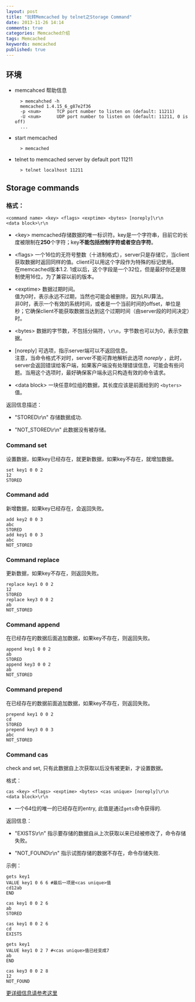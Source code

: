 ```yaml
---
layout: post
title: "玩转Memcached by telnet之Storage Command"
date: 2013-11-26 14:14
comments: true
categories: Memcached介绍
tags: Memcached
keywords: memcached
published: true
---
```


## 环境

+ memcahced 帮助信息

        > memcahched -h
        memcached 1.4.15_6_g87e2f36
        -p <num>      TCP port number to listen on (default: 11211)
        -U <num>      UDP port number to listen on (default: 11211, 0 is off)
        ...

+ start memcached
        
        > memcached 

+ telnet to memcached server by default port 11211
        
        > telnet localhost 11211

<!-- more -->

## Storage commands

### 格式：

    <command name> <key> <flags> <exptime> <bytes> [noreply]\r\n  
    <data block>\r\n

- <key\> memcached存储数据的唯一标识符。key是一个字符串，目前它的长度被限制在**250**个字符；key**不能包括控制字符或者空白字符**。

- <flags\> 一个16位的无符号整数（十进制格式），server只是存储它，当client获取数据时返回同样的值。client可以用这个字段作为特殊的标记使用。  
    在memcached版本1.2. 1或以后，这个字段是一个32位，但是最好你还是限制使用16位，为了兼容以前的版本。

- <exptime\> 数据过期时间。  
    值为0时，表示永远不过期，当然也可能会被删除，因为LRU算法。  
    非0时，表示一个有效的系统时间，或者是一个当前时间的offset，单位是秒；它确保client不能获取数据当达到这个过期时间（由server段的时间决定）时。
    
- <bytes\> 数据的字节数，不包括分隔符，`\r\n`，字节数也可以为0，表示空数据。

- \[noreply\] 可选项，指示server端可以不返回信息。  
    注意，当命令格式不对时，server不能可靠地解析此选项 _noreply_ ，此时，server会返回错误给客户端，如果客户端没有处理错误信息，可能会有些问题。当用这个选项时，最好确保客户端永远只构造有效的命令请求。

- <data block\> 一块任意8位组的数据，其长度应该是前面给到的 `<byters>`值。

返回信息描述：

- "STORED\r\n" 存储数据成功.

- "NOT_STORED\r\n" 此数据没有被存储。

### Command set

设置数据，如果key已经存在，就更新数据，如果key不存在，就增加数据。
    
    set key1 0 0 2
    12
    STORED

### Command add

新增数据，如果key已经存在，会返回失败。

    add key2 0 0 3
    abc
    STORED
    add key1 0 0 3
    abc
    NOT_STORED

### Command replace

更新数据，如果key不存在，则返回失败。

    replace key1 0 0 2
    12
    STORED
    replace key3 0 0 2
    ab
    NOT_STORED

### Command append

在已经存在的数据后面追加数据，如果key不存在，则返回失败。

    append key1 0 0 2
    ab
    STORED
    append key3 0 0 2
    ab
    NOT_STORED

### Command prepend

在已经存在的数据前面追加数据，如果key不存在，则返回失败。

    prepend key1 0 0 2
    cd
    STORED
    prepend key3 0 0 3
    abc
    NOT_STORED

### Command cas

check and set, 只有此数据自上次获取以后没有被更新，才设置数据。

格式：
    
    cas <key> <flags> <exptime> <bytes> <cas unique> [noreply]\r\n
    <data block>\r\n

- <cas unique> 一个64位的唯一的已经存在的entry, 此值是通过`gets`命令获得的.

返回信息：

- "EXISTS\r\n" 指示要存储的数据自从上次获取以来已经被修改了，命令存储失败。

- "NOT_FOUND\r\n" 指示试图存储的数据不存在，命令存储失败.

示例：

    gets key1
    VALUE key1 0 6 6 #最后一项是<cas unique>值
    cd12ab
    END

    cas key1 0 0 2 6
    ab
    STORED

    cas key1 0 0 2 6
    cd
    EXISTS

    gets key1
    VALUE key1 0 2 7 #<cas unique>值已经变成7
    ab
    END

    cas key3 0 0 2 8
    12
    NOT_FOUND


[更详细信息请参考这里](https://github.com/lilinj2000/memcached/blob/master/doc/protocol.txt)